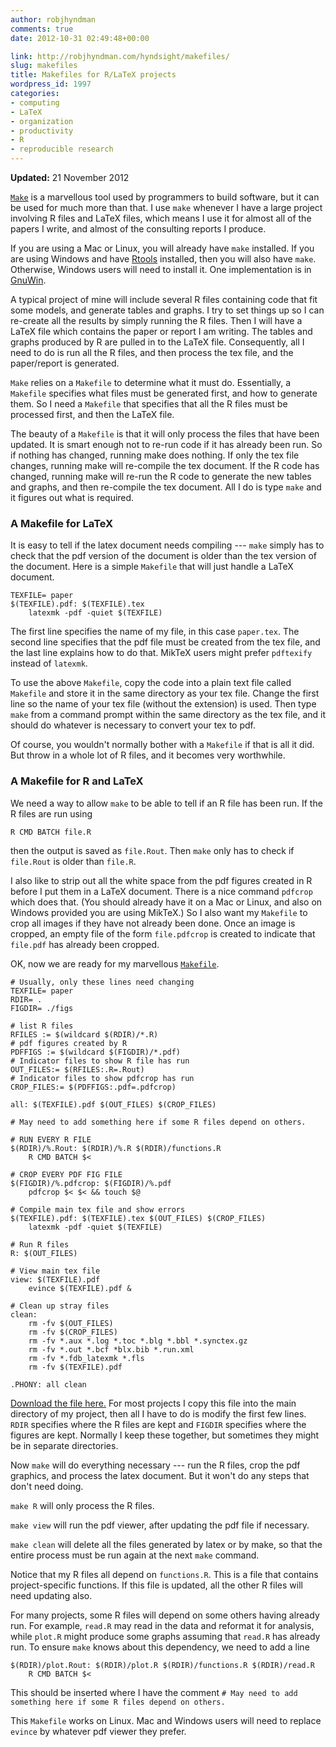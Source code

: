 ```yaml
---
author: robjhyndman
comments: true
date: 2012-10-31 02:49:48+00:00

link: http://robjhyndman.com/hyndsight/makefiles/
slug: makefiles
title: Makefiles for R/LaTeX projects
wordpress_id: 1997
categories:
- computing
- LaTeX
- organization
- productivity
- R
- reproducible research
---
```


**Updated:** 21 November 2012

[`Make`](http://www.gnu.org/software/make/) is a marvellous tool used by programmers to build software, but it can be used for much more than that. I use `make` whenever I have a large project involving R files and LaTeX files, which means I use it for almost all of the papers I write, and almost of the consulting reports I produce.<!-- more -->

If you are using a Mac or Linux, you will already have `make` installed. If you are using Windows and have [Rtools](http://cran.r-project.org/bin/windows/Rtools/) installed, then you will also have `make`. Otherwise, Windows users will need to install it. One implementation is in [GnuWin](http://gnuwin32.sourceforge.net/).

A typical project of mine will include several R files containing code that fit some models, and generate tables and graphs. I try to set things up so I can re-create all the results by simply running the R files. Then I will have a LaTeX file which contains the paper or report I am writing. The tables and graphs produced by R are pulled in to the LaTeX file. Consequently, all I need to do is run all the R files, and then process the tex file, and the paper/report is generated.

`Make` relies on a `Makefile` to determine what it must do. Essentially, a `Makefile` specifies what files must be generated first, and how to generate them. So I need a `Makefile` that specifies that all the R files must be processed first, and then the LaTeX file.

The beauty of a `Makefile` is that it will only process the files that have been updated. It is smart enough not to re-run code if it has already been run. So if nothing has changed, running make does nothing. If only the tex file changes, running make will re-compile the tex document. If the R code has changed, running make will re-run the R code to generate the new tables and graphs, and then re-compile the tex document. All I do is type `make` and it figures out what is required.


### A Makefile for LaTeX


It is easy to tell if the latex document needs compiling --- `make` simply has to check that the pdf version of the document is older than the tex version of the document. Here is a simple `Makefile` that will just handle a LaTeX document.

    
    TEXFILE= paper
    $(TEXFILE).pdf: $(TEXFILE).tex
    	latexmk -pdf -quiet $(TEXFILE)
    


The first line specifies the name of my file, in this case `paper.tex`. The second line specifies that the pdf file must be created from the tex file, and the last line explains how to do that.  MikTeX users might prefer `pdftexify` instead of `latexmk`.

To use the above `Makefile`, copy the code into a plain text file called `Makefile` and store it in the same directory as your tex file. Change the first line so the name of your tex file (without the extension) is used. Then type `make` from a command prompt within the same directory as the tex file, and it should do whatever is necessary to convert your tex to pdf.

Of course, you wouldn't normally bother with a `Makefile` if that is all it did. But throw in a whole lot of R files, and it becomes very worthwhile.



### A Makefile for R and LaTeX


We need a way to allow `make` to be able to tell if an R file has been run. If the R files are run using

    
    
    R CMD BATCH file.R
    


then the output is saved as `file.Rout`. Then `make` only has to check if `file.Rout` is older than `file.R`.

I also like to strip out all the white space from the pdf figures created in R before I put them in a LaTeX document. There is a nice command `pdfcrop` which does that. (You should already have it on a Mac or Linux, and also on Windows provided you are using MikTeX.) So I also want my `Makefile` to crop all images if they have not already been done. Once an image is cropped, an empty file of the form `file.pdfcrop` is created to indicate that `file.pdf` has already been cropped.

OK, now we are ready for my marvellous [`Makefile`](http://robjhyndman.com/data/Makefile).

    
    # Usually, only these lines need changing
    TEXFILE= paper
    RDIR= .
    FIGDIR= ./figs
    
    # list R files
    RFILES := $(wildcard $(RDIR)/*.R)
    # pdf figures created by R
    PDFFIGS := $(wildcard $(FIGDIR)/*.pdf)
    # Indicator files to show R file has run
    OUT_FILES:= $(RFILES:.R=.Rout)
    # Indicator files to show pdfcrop has run
    CROP_FILES:= $(PDFFIGS:.pdf=.pdfcrop)
    
    all: $(TEXFILE).pdf $(OUT_FILES) $(CROP_FILES)
    
    # May need to add something here if some R files depend on others.
    
    # RUN EVERY R FILE
    $(RDIR)/%.Rout: $(RDIR)/%.R $(RDIR)/functions.R
    	R CMD BATCH $<
    
    # CROP EVERY PDF FIG FILE
    $(FIGDIR)/%.pdfcrop: $(FIGDIR)/%.pdf
    	pdfcrop $< $< && touch $@
    
    # Compile main tex file and show errors
    $(TEXFILE).pdf: $(TEXFILE).tex $(OUT_FILES) $(CROP_FILES)
    	latexmk -pdf -quiet $(TEXFILE)
    
    # Run R files
    R: $(OUT_FILES)
    
    # View main tex file
    view: $(TEXFILE).pdf
    	evince $(TEXFILE).pdf &
    
    # Clean up stray files
    clean:
    	rm -fv $(OUT_FILES) 
    	rm -fv $(CROP_FILES)
    	rm -fv *.aux *.log *.toc *.blg *.bbl *.synctex.gz
    	rm -fv *.out *.bcf *blx.bib *.run.xml
    	rm -fv *.fdb_latexmk *.fls
    	rm -fv $(TEXFILE).pdf
    
    .PHONY: all clean
    


[Download the file here.](http://robjhyndman.com/data/Makefile) For most projects I copy this file into the main directory of my project, then all I have to do is modify the first few lines. `RDIR` specifies where the R files are kept and `FIGDIR` specifies where the figures are kept. Normally I keep these together, but sometimes they might be in separate directories.

Now `make` will do everything necessary --- run the R files, crop the pdf graphics, and process the latex document. But it won't do any steps that don't need doing.

`make R` will only process the R files.

`make view` will run the pdf viewer, after updating the pdf file if necessary.

`make clean` will delete all the files generated by latex or by make, so that the entire process must be run again at the next `make` command.

Notice that my R files all depend on `functions.R`. This is a file that contains project-specific functions. If this file is updated, all the other R files will need updating also.

For many projects, some R files will depend on some others having already run. For example, `read.R` may read in the data and reformat it for analysis, while `plot.R` might produce some graphs assuming that `read.R` has already run. To ensure `make` knows about this dependency, we need to add a line

    
    $(RDIR)/plot.Rout: $(RDIR)/plot.R $(RDIR)/functions.R $(RDIR)/read.R
    	R CMD BATCH $<
    


This should be inserted where I have the comment `# May need to add something here if some R files depend on others.`

This `Makefile` works on Linux. Mac and Windows users will need to replace `evince` by whatever pdf viewer they prefer.
